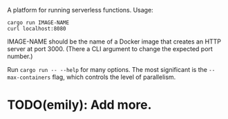 A platform for running serverless functions. Usage:

```
cargo run IMAGE-NAME
curl localhost:8080
```

IMAGE-NAME should be the name of a Docker image that creates an HTTP
server at port 3000. (There a CLI argument to change the expected port number.)

Run `cargo run -- --help` for many options. The most significant is
the `--max-containers` flag, which controls the level of parallelism.

# TODO(emily): Add more.

